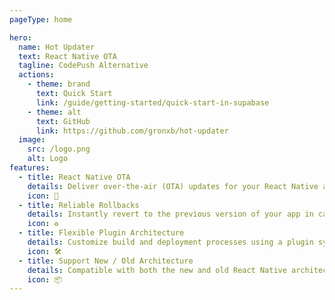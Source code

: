 ```yaml
---
pageType: home

hero:
  name: Hot Updater
  text: React Native OTA
  tagline: CodePush Alternative
  actions:
    - theme: brand
      text: Quick Start
      link: /guide/getting-started/quick-start-in-supabase
    - theme: alt
      text: GitHub
      link: https://github.com/gronxb/hot-updater
  image:
    src: /logo.png
    alt: Logo
features:
  - title: React Native OTA
    details: Deliver over-the-air (OTA) updates for your React Native apps without needing App Store or Google Play submissions.
    icon: 🚀
  - title: Reliable Rollbacks
    details: Instantly revert to the previous version of your app in case of issues, ensuring stability for your users.
    icon: ♻️
  - title: Flexible Plugin Architecture
    details: Customize build and deployment processes using a plugin system that supports integration with various platforms.
    icon: 🛠️
  - title: Support New / Old Architecture
    details: Compatible with both the new and old React Native architectures, offering maximum flexibility for your projects
    icon: 📦
---
```

